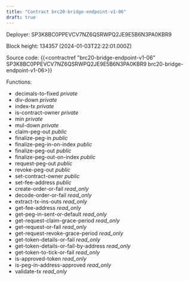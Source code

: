 ```yaml
---
title: "Contract brc20-bridge-endpoint-v1-06"
draft: true
---
```

Deployer: SP3K8BC0PPEVCV7NZ6QSRWPQ2JE9E5B6N3PA0KBR9


 



Block height: 134357 (2024-01-03T22:22:01.000Z)

Source code: {{<contractref "brc20-bridge-endpoint-v1-06" SP3K8BC0PPEVCV7NZ6QSRWPQ2JE9E5B6N3PA0KBR9 brc20-bridge-endpoint-v1-06>}}

Functions:

* decimals-to-fixed _private_
* div-down _private_
* index-tx _private_
* is-contract-owner _private_
* min _private_
* mul-down _private_
* claim-peg-out _public_
* finalize-peg-in _public_
* finalize-peg-in-on-index _public_
* finalize-peg-out _public_
* finalize-peg-out-on-index _public_
* request-peg-out _public_
* revoke-peg-out _public_
* set-contract-owner _public_
* set-fee-address _public_
* create-order-or-fail _read_only_
* decode-order-or-fail _read_only_
* extract-tx-ins-outs _read_only_
* get-fee-address _read_only_
* get-peg-in-sent-or-default _read_only_
* get-request-claim-grace-period _read_only_
* get-request-or-fail _read_only_
* get-request-revoke-grace-period _read_only_
* get-token-details-or-fail _read_only_
* get-token-details-or-fail-by-address _read_only_
* get-token-to-tick-or-fail _read_only_
* is-approved-token _read_only_
* is-peg-in-address-approved _read_only_
* validate-tx _read_only_
